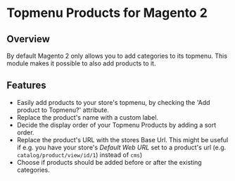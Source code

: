 # Topmenu Products for Magento 2

## Overview

By default Magento 2 only allows you to add categories to its topmenu. This module makes it possible to also add products to it.

## Features

- Easily add products to your store's topmenu, by checking the 'Add product to Topmenu?' attribute.
- Replace the product's name with a custom label.
- Decide the display order of your Topmenu Products by adding a sort order.
- Replace the product's URL with the stores Base Url. This might be useful if e.g. you have your store's *Default Web URL* set to a product's url (e.g. `catalog/product/view/id/1`) instead of `cms`)
- Choose if products should be added before or after the existing categories. 